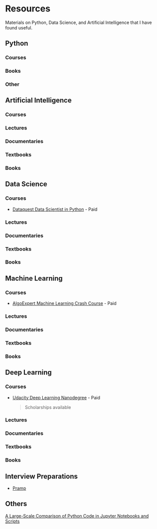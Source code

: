 # Resources

Materials on Python, Data Science, and Artificial Intelligence that I have found useful.

## Python
### Courses

### Books

### Other

## Artificial Intelligence
### Courses
[]()
### Lectures

### Documentaries

### Textbooks

### Books

## Data Science
### Courses
- [Dataquest Data Scientist in Python](https://app.dataquest.io/path/data-scientist) - Paid 
### Lectures

### Documentaries

### Textbooks

### Books

## Machine Learning
### Courses
- [AlgoExpert Machine Learning Crash Course](https://www.algoexpert.io/machine-learning/crash-course) - Paid
### Lectures

### Documentaries

### Textbooks

### Books

## Deep Learning
### Courses
- [Udacity Deep Learning Nanodegree](https://www.udacity.com/course/deep-learning-nanodegree--nd101) - Paid 
    > Scholarships available
### Lectures

### Documentaries

### Textbooks

### Books

## Interview Preparations
- [Pramp](https://www.pramp.com/)

## Others
[A Large-Scale Comparison of Python Code in Jupyter Notebooks and Scripts](https://arxiv.org/pdf/2203.16718.pdf)

